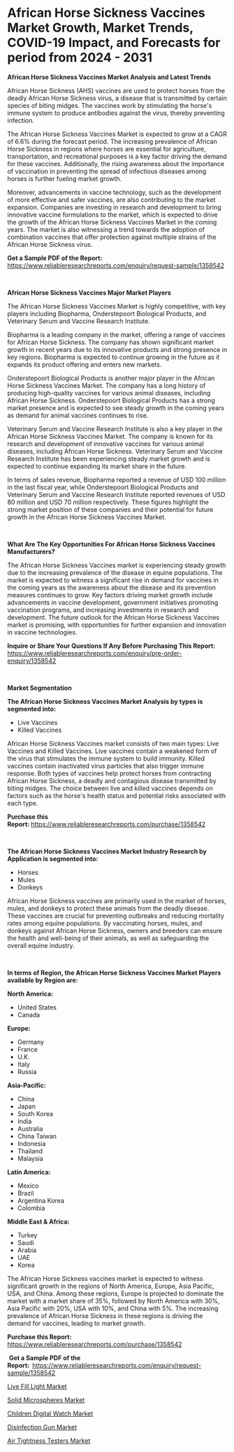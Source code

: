 <p><h1>African Horse Sickness Vaccines Market Growth, Market Trends, COVID-19 Impact, and Forecasts for period from 2024 - 2031</h1></p><p><strong>African Horse Sickness Vaccines Market Analysis and Latest Trends</strong></p>
<p><p>African Horse Sickness (AHS) vaccines are used to protect horses from the deadly African Horse Sickness virus, a disease that is transmitted by certain species of biting midges. The vaccines work by stimulating the horse's immune system to produce antibodies against the virus, thereby preventing infection.</p><p>The African Horse Sickness Vaccines Market is expected to grow at a CAGR of 6.6% during the forecast period. The increasing prevalence of African Horse Sickness in regions where horses are essential for agriculture, transportation, and recreational purposes is a key factor driving the demand for these vaccines. Additionally, the rising awareness about the importance of vaccination in preventing the spread of infectious diseases among horses is further fueling market growth.</p><p>Moreover, advancements in vaccine technology, such as the development of more effective and safer vaccines, are also contributing to the market expansion. Companies are investing in research and development to bring innovative vaccine formulations to the market, which is expected to drive the growth of the African Horse Sickness Vaccines Market in the coming years. The market is also witnessing a trend towards the adoption of combination vaccines that offer protection against multiple strains of the African Horse Sickness virus.</p></p>
<p><strong>Get a Sample PDF of the Report:&nbsp;</strong> <a href="https://www.reliableresearchreports.com/enquiry/request-sample/1358542">https://www.reliableresearchreports.com/enquiry/request-sample/1358542</a></p>
<p>&nbsp;</p>
<p><strong>African Horse Sickness Vaccines Major Market Players</strong></p>
<p><p>The African Horse Sickness Vaccines Market is highly competitive, with key players including Biopharma, Onderstepoort Biological Products, and Veterinary Serum and Vaccine Research Institute. </p><p>Biopharma is a leading company in the market, offering a range of vaccines for African Horse Sickness. The company has shown significant market growth in recent years due to its innovative products and strong presence in key regions. Biopharma is expected to continue growing in the future as it expands its product offering and enters new markets. </p><p>Onderstepoort Biological Products is another major player in the African Horse Sickness Vaccines Market. The company has a long history of producing high-quality vaccines for various animal diseases, including African Horse Sickness. Onderstepoort Biological Products has a strong market presence and is expected to see steady growth in the coming years as demand for animal vaccines continues to rise. </p><p>Veterinary Serum and Vaccine Research Institute is also a key player in the African Horse Sickness Vaccines Market. The company is known for its research and development of innovative vaccines for various animal diseases, including African Horse Sickness. Veterinary Serum and Vaccine Research Institute has been experiencing steady market growth and is expected to continue expanding its market share in the future. </p><p>In terms of sales revenue, Biopharma reported a revenue of USD 100 million in the last fiscal year, while Onderstepoort Biological Products and Veterinary Serum and Vaccine Research Institute reported revenues of USD 80 million and USD 70 million respectively. These figures highlight the strong market position of these companies and their potential for future growth in the African Horse Sickness Vaccines Market.</p></p>
<p>&nbsp;</p>
<p><strong>What Are The Key Opportunities For African Horse Sickness Vaccines Manufacturers?</strong></p>
<p><p>The African Horse Sickness Vaccines market is experiencing steady growth due to the increasing prevalence of the disease in equine populations. The market is expected to witness a significant rise in demand for vaccines in the coming years as the awareness about the disease and its prevention measures continues to grow. Key factors driving market growth include advancements in vaccine development, government initiatives promoting vaccination programs, and increasing investments in research and development. The future outlook for the African Horse Sickness Vaccines market is promising, with opportunities for further expansion and innovation in vaccine technologies.</p></p>
<p><strong>Inquire or Share Your Questions If Any Before Purchasing This Report:</strong> <a href="https://www.reliableresearchreports.com/enquiry/pre-order-enquiry/1358542">https://www.reliableresearchreports.com/enquiry/pre-order-enquiry/1358542</a></p>
<p>&nbsp;</p>
<p><strong>Market Segmentation</strong></p>
<p><strong>The African Horse Sickness Vaccines Market Analysis by types is segmented into:</strong></p>
<p><ul><li>Live Vaccines</li><li>Killed Vaccines</li></ul></p>
<p><p>African Horse Sickness Vaccines market consists of two main types: Live Vaccines and Killed Vaccines. Live vaccines contain a weakened form of the virus that stimulates the immune system to build immunity. Killed vaccines contain inactivated virus particles that also trigger immune response. Both types of vaccines help protect horses from contracting African Horse Sickness, a deadly and contagious disease transmitted by biting midges. The choice between live and killed vaccines depends on factors such as the horse's health status and potential risks associated with each type.</p></p>
<p><strong>Purchase this Report:&nbsp;</strong><a href="https://www.reliableresearchreports.com/purchase/1358542">https://www.reliableresearchreports.com/purchase/1358542</a></p>
<p>&nbsp;</p>
<p><strong>The African Horse Sickness Vaccines Market Industry Research by Application is segmented into:</strong></p>
<p><ul><li>Horses</li><li>Mules</li><li>Donkeys</li></ul></p>
<p><p>African Horse Sickness vaccines are primarily used in the market of horses, mules, and donkeys to protect these animals from the deadly disease. These vaccines are crucial for preventing outbreaks and reducing mortality rates among equine populations. By vaccinating horses, mules, and donkeys against African Horse Sickness, owners and breeders can ensure the health and well-being of their animals, as well as safeguarding the overall equine industry.</p></p>
<p>&nbsp;</p>
<p><strong>In terms of Region, the African Horse Sickness Vaccines Market Players available by Region are:</strong></p>
<p>
    <p> <strong> North America: </strong>
        <ul>
            <li>United States</li>
            <li>Canada</li>
        </ul>
        </p> 
    <p> <strong> Europe: </strong>
        <ul>
            <li>Germany</li>
            <li>France</li>
            <li>U.K.</li>
            <li>Italy</li>
            <li>Russia</li>
        </ul>
        </p> 
    <p> <strong> Asia-Pacific: </strong>
        <ul>
            <li>China</li>
            <li>Japan</li>
            <li>South Korea</li>
            <li>India</li>
            <li>Australia</li>
            <li>China Taiwan</li>
            <li>Indonesia</li>
            <li>Thailand</li>
            <li>Malaysia</li>
        </ul>
        </p> 
    <p> <strong> Latin America: </strong>
        <ul>
            <li>Mexico</li>
            <li>Brazil</li>
            <li>Argentina Korea</li>
            <li>Colombia</li>
        </ul>
        </p> 
    <p> <strong> Middle East & Africa: </strong>
        <ul>
            <li>Turkey</li>
            <li>Saudi</li>
            <li>Arabia</li>
            <li>UAE</li>
            <li>Korea</li>
        </ul>
    </p>
    </p>
<p><p>The African Horse Sickness vaccines market is expected to witness significant growth in the regions of North America, Europe, Asia Pacific, USA, and China. Among these regions, Europe is projected to dominate the market with a market share of 35%, followed by North America with 30%, Asia Pacific with 20%, USA with 10%, and China with 5%. The increasing prevalence of African Horse Sickness in these regions is driving the demand for vaccines, leading to market growth.</p></p>
<p><strong>Purchase this Report: </strong><a href="https://www.reliableresearchreports.com/purchase/1358542">https://www.reliableresearchreports.com/purchase/1358542</a></p>
<p>&nbsp;<strong>Get a Sample PDF of the Report:&nbsp;&nbsp;</strong><a href="https://www.reliableresearchreports.com/enquiry/request-sample/1358542">https://www.reliableresearchreports.com/enquiry/request-sample/1358542</a></p>
<p><strong></strong></p>
<p><p><a href="https://medium.com/p/c10d8e9a53f9/edit">Live Fill Light Market</a></p><p><a href="https://github.com/irfadac/Market-Research-Report-List-1/blob/main/solid-microspheres-market.md">Solid Microspheres Market</a></p><p><a href="https://github.com/aashishrp/Market-Research-Report-List-2/blob/main/children-digital-watch-market.md">Children Digital Watch Market</a></p><p><a href="https://medium.com/@kavonhansen/disinfection-gun-market-trends-forecast-and-competitive-analysis-to-2031-2e5b02801d8d">Disinfection Gun Market</a></p><p><a href="https://medium.com/@kavonhansen/air-tightness-testers-market-trends-forecast-and-competitive-analysis-to-2031-df373f1baffd">Air Tightness Testers Market</a></p></p>